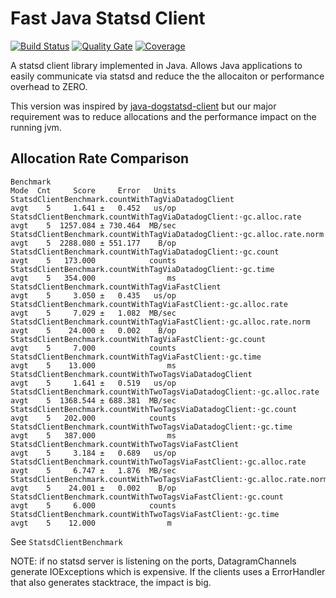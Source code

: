 # Fast Java Statsd Client

[![Build Status](https://travis-ci.org/energyIt/fast-java-statsd-client.svg?branch=master)](https://travis-ci.org/energyIt/fast-java-statsd-client)
[![Quality Gate](https://sonarcloud.io/api/project_badges/measure?project=tech.energyit%3Afast-java-statsd-client&metric=alert_status)](https://sonarcloud.io/dashboard?id=tech.energyit%3Afast-java-statsd-client)
[![Coverage](https://sonarcloud.io/api/project_badges/measure?project=tech.energyit%3Afast-java-statsd-client&metric=coverage)](https://sonarcloud.io/dashboard?id=tech.energyit%3Afast-java-statsd-client)

A statsd client library implemented in Java.  Allows Java applications to easily communicate via statsd and reduce the the allocaiton or performance overhead to ZERO.

This version was inspired by [java-dogstatsd-client](https://github.com/indeedeng/java-dogstatsd-client) but our major requirement was to reduce allocations and the performance impact on the running jvm.

## Allocation Rate Comparison
```
Benchmark                                                                                Mode  Cnt     Score     Error   Units
StatsdClientBenchmark.countWithTagViaDatadogClient                                       avgt    5     1.641 ±   0.452   us/op
StatsdClientBenchmark.countWithTagViaDatadogClient:·gc.alloc.rate                        avgt    5  1257.084 ± 730.464  MB/sec
StatsdClientBenchmark.countWithTagViaDatadogClient:·gc.alloc.rate.norm                   avgt    5  2288.080 ± 551.177    B/op
StatsdClientBenchmark.countWithTagViaDatadogClient:·gc.count                             avgt    5   173.000            counts
StatsdClientBenchmark.countWithTagViaDatadogClient:·gc.time                              avgt    5   354.000                ms
StatsdClientBenchmark.countWithTagViaFastClient                                          avgt    5     3.050 ±   0.435   us/op
StatsdClientBenchmark.countWithTagViaFastClient:·gc.alloc.rate                           avgt    5     7.029 ±   1.082  MB/sec
StatsdClientBenchmark.countWithTagViaFastClient:·gc.alloc.rate.norm                      avgt    5    24.000 ±   0.002    B/op
StatsdClientBenchmark.countWithTagViaFastClient:·gc.count                                avgt    5     7.000            counts
StatsdClientBenchmark.countWithTagViaFastClient:·gc.time                                 avgt    5    13.000                ms
StatsdClientBenchmark.countWithTwoTagsViaDatadogClient                                   avgt    5     1.641 ±   0.519   us/op
StatsdClientBenchmark.countWithTwoTagsViaDatadogClient:·gc.alloc.rate                    avgt    5  1368.544 ± 688.381  MB/sec
StatsdClientBenchmark.countWithTwoTagsViaDatadogClient:·gc.count                         avgt    5   202.000            counts
StatsdClientBenchmark.countWithTwoTagsViaDatadogClient:·gc.time                          avgt    5   387.000                ms
StatsdClientBenchmark.countWithTwoTagsViaFastClient                                      avgt    5     3.184 ±   0.689   us/op
StatsdClientBenchmark.countWithTwoTagsViaFastClient:·gc.alloc.rate                       avgt    5     6.747 ±   1.876  MB/sec
StatsdClientBenchmark.countWithTwoTagsViaFastClient:·gc.alloc.rate.norm                  avgt    5    24.001 ±   0.002    B/op
StatsdClientBenchmark.countWithTwoTagsViaFastClient:·gc.count                            avgt    5     6.000            counts
StatsdClientBenchmark.countWithTwoTagsViaFastClient:·gc.time                             avgt    5    12.000                m
```
See `StatsdClientBenchmark`

NOTE: if no statsd server is listening on the ports, DatagramChannels generate IOExceptions which is expensive. If the clients uses a ErrorHandler that also generates stacktrace, the impact is big.